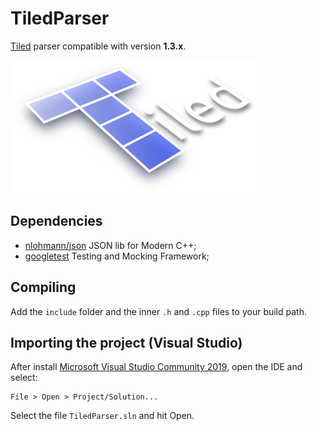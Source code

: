 # TiledParser

[Tiled](https://www.mapeditor.org/) parser compatible with version **1.3.x**.

[![](.github/tiled-logo.png?raw=true)](https://www.mapeditor.org/)

## Dependencies

- [nlohmann/json](https://github.com/nlohmann/json) JSON lib for Modern C++;
- [googletest](https://github.com/google/googletest) Testing and Mocking Framework;

## Compiling

Add the `include` folder and the inner `.h` and `.cpp` files to your build path.

## Importing the project (Visual Studio)

After install [Microsoft Visual Studio Community 2019](https://visualstudio.microsoft.com/downloads/), open the IDE and select:

```
File > Open > Project/Solution...
```

Select the file `TiledParser.sln` and hit Open.
